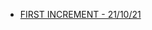 
* [FIRST INCREMENT  - 21/10/21](https://github.com/Pgamboan/Proyecto-FIS/tree/Primera-Entrega "Click here")
